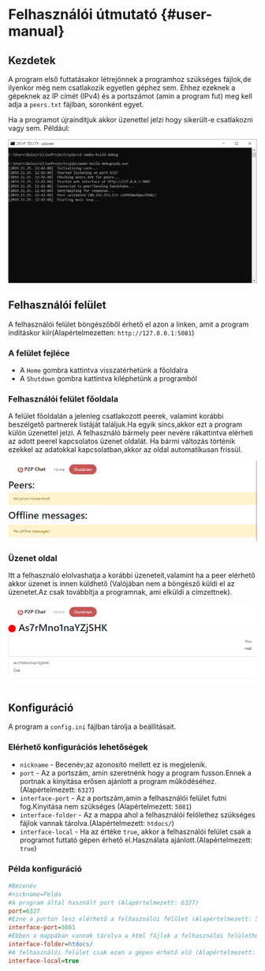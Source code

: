 # Felhasználói útmutató {#user-manual}

## Kezdetek
A program első futtatásakor létrejönnek a programhoz szükséges fájlok,de ilyenkor még nem csatlakozik egyetlen géphez sem.
Ehhez ezeknek a gépeknek az IP címét (IPv4) és a portszámot (amin a program fut) meg kell adja a `peers.txt` fájlban, soronként egyet.

Ha a programot újraindítjuk akkor üzenettel jelzi hogy sikerült-e csatlakozni vagy sem.
Például:

![pelda1](abra/sc1.png)  

## Felhasználói felület
A felhasználói felület böngészőből érhető el azon a linken, amit a program indításkor kiír(Alapértelmezetten: `http://127.0.0.1:5081`)
### A felület fejléce
- A `Home` gombra kattintva visszatérhetünk a főoldalra
- A `Shutdown` gombra kattintva kiléphetünk a programból

### Felhasználói felület főoldala
A felület főoldalán a jelenleg csatlakozott peerek, valamint korábbi beszélgető partnerek listáját találjuk.Ha egyik sincs,akkor ezt a program külön üzenettel jelzi.
A felhasználó bármely peer nevére rákattintva elérheti az adott peerel kapcsolatos üzenet oldalát.
Ha bármi változás történik ezekkel az adatokkal kapcsolatban,akkor az oldal automatikusan frissül.

![Főoldal](abra/sc3.png)

### Üzenet oldal
Itt a felhasználó elolvashatja a korábbi üzeneteit,valamint ha a peer elérhető akkor üzenet is innen küldhető (Valójában nem a böngésző küldi el az üzenetet.Az csak továbbítja a programnak, ami elküldi a címzettnek).

![üzenet oldal](abra/sc2.png)

## Konfiguráció
A program a `config.ini` fájlban tárolja a beállításait.

### Elérhető konfigurációs lehetőségek

- `nickname` - Becenév;az azonosító mellett ez is megjelenik.
- `port` - Az a portszám, amin szeretnénk hogy a program fusson.Ennek a portnak a kinyitása erősen ajánlott a program működéséhez.(Alapértelmezett: `6327`)
- `interface-port` - Az a portszám,amin a felhasználói felület futni fog.Kinyitása nem szükséges (Alapértelmezett: `5081`)
- `interface-folder` - Az a mappa ahol a felhasználói felölethez szükséges fájlok vannak tárolva.(Alapértelmezett: `htdocs/`)
- `interface-local` - Ha az értéke `true`, akkor a felhasználói felület csak a programot futtató gépen érhető el.Használata ajánlott.(Alapértelmezett: `true`)

### Példa konfiguráció
```ini
#Becenév
#nickname=Pelda
#A program által használt port (Alapértelmezett: 6327)
port=6327
#Ezne a porton lesz elérhető a felhasználói felület (Alapértelmezett: 5081)
interface-port=5081
#Ebben a mappában vannak tárolva a html fájlok a felhasználói felülethez (Alapértelmezett: htdocs/)
interface-folder=htdocs/
#A felhasználói felület csak ezen a gépen érhető elő (Alapértelmezett: true;Ajánlott)
interface-local=true
```
